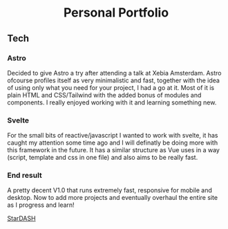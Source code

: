 <h1 align="center">Personal Portfolio</h1>

<h2>Tech</h2>

### Astro

Decided to give Astro a try after attending a talk at Xebia Amsterdam. Astro ofcourse profiles itself as very minimalistic and fast, together with the idea of using only what you need for your project, I had a go at it. Most of it is plain HTML and CSS/Tailwind with the added bonus of modules and components. I really enjoyed working with it and learning something new. 

### Svelte

For the small bits of reactive/javascript I wanted to work with svelte, it has caught my attention some time ago and I will definatly be doing more with this framework in the future. It has a similar structure as Vue uses in a way (script, template and css in one file) and also aims to be really fast.

### End result 

A pretty decent V1.0 that runs extremely fast, responsive for mobile and desktop. Now to add more projects and eventually overhaul the entire site as I progress and learn!

<a href="www.stardash.nl">StarDASH</a>
